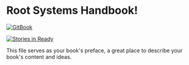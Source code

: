 # Root Systems Handbook!
[![GitBook](https://sm3lir.cloudimage.io/s/width/34/https://www.gitbook.com/assets/images/logo/128.png?v=9.0.4)](https://enspiral-root-systems.gitbooks.io/handbook/content/)

[![Stories in Ready](https://badge.waffle.io/enspiral-root-systems/handbook.svg?label=ready&title=Ready)](http://waffle.io/enspiral-root-systems/handbook)

This file serves as your book's preface, a great place to describe your book's content and ideas.
